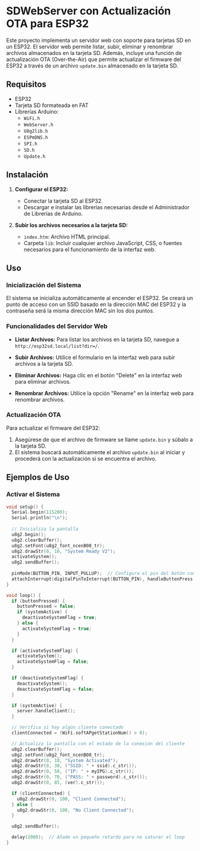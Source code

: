 # SDWebServer con Actualización OTA para ESP32

Este proyecto implementa un servidor web con soporte para tarjetas SD en un ESP32. El servidor web permite listar, subir, eliminar y renombrar archivos almacenados en la tarjeta SD. Además, incluye una función de actualización OTA (Over-the-Air) que permite actualizar el firmware del ESP32 a través de un archivo `update.bin` almacenado en la tarjeta SD.

## Requisitos

- ESP32
- Tarjeta SD formateada en FAT
- Librerías Arduino:
  - `WiFi.h`
  - `WebServer.h`
  - `U8g2lib.h`
  - `ESPmDNS.h`
  - `SPI.h`
  - `SD.h`
  - `Update.h`

## Instalación

1. **Configurar el ESP32:**
   - Conectar la tarjeta SD al ESP32.
   - Descargar e instalar las librerías necesarias desde el Administrador de Librerías de Arduino.

2. **Subir los archivos necesarios a la tarjeta SD:**
   - `index.htm`: Archivo HTML principal.
   - Carpeta `lib`: Incluir cualquier archivo JavaScript, CSS, o fuentes necesarios para el funcionamiento de la interfaz web.

## Uso

### Inicialización del Sistema

El sistema se inicializa automáticamente al encender el ESP32. Se creará un punto de acceso con un SSID basado en la dirección MAC del ESP32 y la contraseña será la misma dirección MAC sin los dos puntos.

### Funcionalidades del Servidor Web

- **Listar Archivos:** 
  Para listar los archivos en la tarjeta SD, navegue a `http://esp32sd.local/list?dir=/`.

- **Subir Archivos:**
  Utilice el formulario en la interfaz web para subir archivos a la tarjeta SD.

- **Eliminar Archivos:**
  Haga clic en el botón "Delete" en la interfaz web para eliminar archivos.

- **Renombrar Archivos:**
  Utilice la opción "Rename" en la interfaz web para renombrar archivos.

### Actualización OTA

Para actualizar el firmware del ESP32:

1. Asegúrese de que el archivo de firmware se llame `update.bin` y súbalo a la tarjeta SD.
2. El sistema buscará automáticamente el archivo `update.bin` al iniciar y procederá con la actualización si se encuentra el archivo.

## Ejemplos de Uso

### Activar el Sistema

```cpp
void setup() {
  Serial.begin(115200);
  Serial.println("\n");
  
  // Inicializa la pantalla
  u8g2.begin();
  u8g2.clearBuffer();
  u8g2.setFont(u8g2_font_ncenB08_tr);
  u8g2.drawStr(0, 10, "System Ready V2");
  activateSystem();
  u8g2.sendBuffer();
  
  pinMode(BUTTON_PIN, INPUT_PULLUP);  // Configura el pin del botón como entrada con pull-up
  attachInterrupt(digitalPinToInterrupt(BUTTON_PIN), handleButtonPress, FALLING);  // Configura la interrupción
}

void loop() {
  if (buttonPressed) {
    buttonPressed = false;
    if (systemActive) {
      deactivateSystemFlag = true;
    } else {
      activateSystemFlag = true;
    }
  }

  if (activateSystemFlag) {
    activateSystem();
    activateSystemFlag = false;
  }

  if (deactivateSystemFlag) {
    deactivateSystem();
    deactivateSystemFlag = false;
  }

  if (systemActive) {
    server.handleClient();
  }

  // Verifica si hay algún cliente conectado
  clientConnected = (WiFi.softAPgetStationNum() > 0);

  // Actualiza la pantalla con el estado de la conexión del cliente
  u8g2.clearBuffer();
  u8g2.setFont(u8g2_font_ncenB08_tr);
  u8g2.drawStr(0, 10, "System Activated");
  u8g2.drawStr(0, 30, ("SSID: " + ssid).c_str());
  u8g2.drawStr(0, 50, ("IP: " + myIPG).c_str());
  u8g2.drawStr(0, 70, ("PASS: " + password).c_str());
  u8g2.drawStr(0, 85, (ver).c_str());

  if (clientConnected) {
    u8g2.drawStr(0, 100, "Client Connected");
  } else {
    u8g2.drawStr(0, 100, "No Client Connected");
  }

  u8g2.sendBuffer();

  delay(2000);  // Añade un pequeño retardo para no saturar el loop
}
